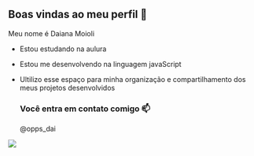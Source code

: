 ## Boas vindas ao meu perfil 🖤

Meu nome é Daiana Moioli 

- Estou estudando na aulura
- Estou me desenvolvendo na linguagem javaScript
- Ultilizo esse espaço para minha organização e compartilhamento dos meus projetos desenvolvidos

  ### Você entra em contato comigo 📫
  
  @opps_dai
  
 ![](https://media1.tenor.com/m/CsuLEmWlHfcAAAAC/hot.gif)

